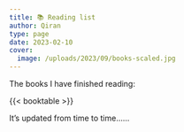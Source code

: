 ```yaml
---
title: 📚 Reading list
author: Qiran
type: page
date: 2023-02-10  
cover:
  image: /uploads/2023/09/books-scaled.jpg
---
```

The books I have finished reading:

{{< booktable >}}

It’s updated from time to time…...
